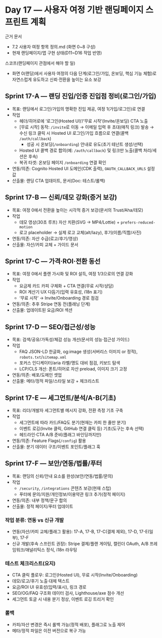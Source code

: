 # Day 17 — 사용자 여정 기반 랜딩페이지 스프린트 계획

근거 문서
- 7.2 사용자 여정 항목 정의.md (화면 0~8 구성)
- 현재 랜딩페이지/앱 구현 상태(D11~D16 작업 반영)

스코프(랜딩페이지 관점에서 해야 할 일)
- 화면 0(랜딩)에서 사용자 여정의 다음 단계(로그인/가입, 온보딩, 핵심 기능 체험)로 자연스럽게 유도하고 신뢰·전환을 높이는 요소 보강

## Sprint 17-A — 랜딩 진입/인증 진입점 정비(로그인/가입)
- 목표: 랜딩에서 로그인/가입의 명확한 진입 제공, 여정 1(가입/로그인)로 연결
- 작업
  - 헤더/히어로에 ‘로그인(Hosted UI)’/‘무료 시작’(Invite/온보딩) CTA 노출
  - [무료 시작] 동작: `/invite`로 이동 → 이메일 입력 후 초대(매직 링크) 발송 → 수신 링크 클릭 시 Hosted UI 로그인/가입 흐름으로 연결(콜백 `/auth/callback`)
    - 성공 시 온보딩(`/onboarding`) 안내로 유도(초기 테넌트 생성/선택)
  - Hosted UI 콜백 경로 합의(예: `/auth/callback`) 및 링크만 노출(콜백 처리/세션은 후속)
  - 복귀 타겟: 온보딩 페이지 `/onboarding` 연결 확인
- 연동/의존: Cognito Hosted UI 도메인(CDK 출력), `OAUTH_CALLBACK_URLS` 설정 값
- 산출물: 랜딩 CTA 업데이트, 문서(Doc: 테스트/롤백)

## Sprint 17-B — 신뢰/데모 강화(증거 보강)
- 목표: 여정 0에서 전환을 높이는 시각적 증거 보강(문서의 Trust/Aha/데모)
- 작업
  - 데모 영상(30초 루프) 자산 치환(SVG → MP4/Lottie) + `prefers-reduced-motion`
  - 로고 placeholder → 실제 로고 교체(alt/lazy), 후기(이름/직함/사진)
- 연동/의존: 자산 수급(로고/후기/영상)
- 산출물: 자산/카피 교체 + 가이드 문서

## Sprint 17-C — 가격·ROI·전환 동선
- 목표: 여정 0에서 플랜 가시화 및 ROI 설득, 여정 1/3으로의 연결 강화
- 작업
  - 요금제 카드 카피 구체화 + CTA 연결(무료 시작/상담)
  - ROI 계산기 UX 다듬기(입력 유효성, i18n 표기)
  - ‘무료 시작’ → Invite/Onboarding 경로 점검
- 연동/의존: 추후 Stripe 연동 전(플래닝 단계)
- 산출물: 업데이트된 요금/ROI 섹션

## Sprint 17-D — SEO/접근성/성능
- 목표: 검색/공유/가독성/체감 성능 개선(문서의 성능·접근성 가이드)
- 작업
  - FAQ JSON-LD 한글화, og:image 생성(서버리스 이미지 or 정적), `robots.txt`/`sitemap.xml`
  - 포커스 인디케이터/aria 라벨/명도 대비 점검, 키보드 탐색
  - LCP/CLS 개선: 폰트/히어로 자산 preload, 이미지 크기 고정
- 연동/의존: 배포/도메인 셋업
- 산출물: 메타/정적 파일/스타일 보강 + 체크리스트

## Sprint 17-E — 세그먼트/분석/A-B(기초)
- 목표: 리더/개발자 세그먼트별 메시지 강화, 전환 측정 기초 구축
- 작업
  - 세그먼트에 따라 카드/FAQ도 분기(현재는 카피 한 줄만 분기)
  - 이벤트 로깅(Invite 클릭, GitHub 연결 클릭 등) 기초(도구는 후속 선택)
  - 헤드라인·CTA A/B 준비(플래그 바인딩까지만)
- 연동/의존: Feature Flags(`/config`) 활용
- 산출물: 분기 데이터 구조/이벤트 포인트/플래그 훅

## Sprint 17-F — 보안/연동/법률/푸터
- 목표: 랜딩의 신뢰/안내 요소를 완성(보안/연동/법률/문의)
- 작업
  - `/security`, `/integrations` 콘텐츠 보강(현재 스텁)
  - 푸터에 문의/지원/개인정보/이용약관 링크 추가(정적 페이지)
- 연동/의존: 내부 정책/문구 합의
- 산출물: 정적 페이지/푸터 업데이트

### 작업 분류: 연동 vs 신규 개발
- 연동(자산/카피 교체/플래그 활용): 17-A, 17-B, 17-C(결제 제외), 17-D, 17-E(일부), 17-F
- 신규 개발(후속 스프린트 권장): Stripe 결제/플랜 게이팅, 캘린더 OAuth, A/B 프레임워크/애널리틱스 정식, i18n 라우팅

### 테스트 체크리스트(요지)
- CTA 클릭 플로우: 로그인(Hosted UI), 무료 시작(Invite/Onboarding)
- 데모/로고/후기 노출·대체 텍스트
- 요금/ROI UI 유효성(입력/표시), 링크 경로
- SEO/OG/FAQ 구조화 데이터 검사, Lighthouse/axe 점수 개선
- 세그먼트 토글 시 내용 분기 정상, 이벤트 로깅 트리거 확인

### 롤백
- 카피/자산 변경은 즉시 롤백 가능(정적 배포), 플래그로 노출 제어
- 메타/정적 파일은 이전 버전으로 복구 가능
